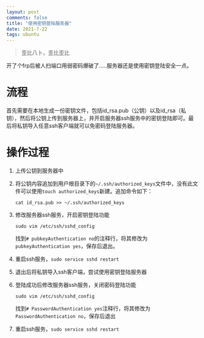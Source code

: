 ```yaml
---
layout: post
comments: false
title: "使用密钥登陆服务器"
date: 2021-7-22
tags: ubuntu
---
```


> 歪比八卜，歪比歪比

<!--more-->

开了个frp后被人扫端口用弱密码爆破了.....服务器还是使用密钥登陆安全一点。

# 流程
首先需要在本地生成一份密钥文件，包括id_rsa.pub（公钥）以及id_rsa（私钥），然后将公钥上传到服务器上，并开启服务器ssh服务中的密钥登陆即可。最后将私钥导入任意ssh客户端就可以免密码登陆服务器。

# 操作过程
1. 上传公钥到服务器中
2. 将公钥内容追加到用户根目录下的`~/.ssh/authorized_keys`文件中，没有此文件可以使用`touch authorized_keys`新建。追加命令如下：
   
   ```cat id_rsa.pub >> ~/.ssh/authorized_keys```
3. 修改服务器ssh服务，开启密钥登陆功能
   
   `sudo vim /etc/ssh/sshd_config`

   找到`# pubkeyAuthentication no`的注释行，将其修改为`pubkeyAuthentication yes`，保存后退出。

4. 重启ssh服务，`sudo service sshd restart`
5. 退出后将私钥导入ssh客户端，尝试使用密钥登陆服务器
6. 登陆成功后修改服务器ssh服务，关闭密码登陆功能
   
   `sudo vim /etc/ssh/sshd_config`

   找到`# PasswordAuthentication yes`注释行，将其修改为`PasswordAuthentication no`，保存后退出
7. 重启ssh服务，`sudo service sshd restart`